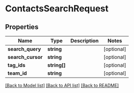# ContactsSearchRequest

## Properties
Name | Type | Description | Notes
------------ | ------------- | ------------- | -------------
**search_query** | **string** |  | [optional] 
**search_cursor** | **string** |  | [optional] 
**tag_ids** | **string[]** |  | [optional] 
**team_id** | **string** |  | [optional] 

[[Back to Model list]](../README.md#documentation-for-models) [[Back to API list]](../README.md#documentation-for-api-endpoints) [[Back to README]](../README.md)

